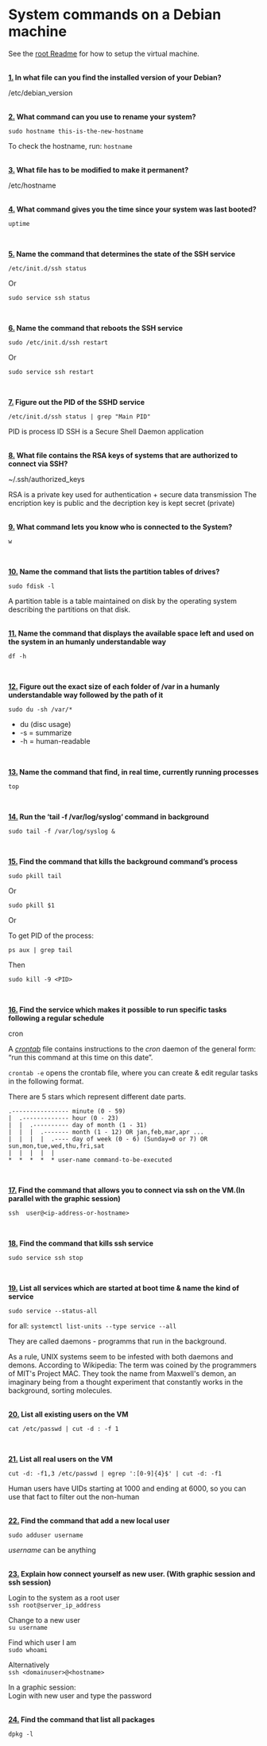 # System commands on a Debian machine

See the [root Readme](https://github.com/dfinnis/init/blob/master/README.md) for how to setup the virtual machine.
<br>
<br>


**[1.](https://github.com/dfinnis/init/blob/master/system/01) In what file can you find the installed version of your Debian?**

/etc/debian_version
<br>
<br>


**[2.](https://github.com/dfinnis/init/blob/master/system/02) What command can you use to rename your system?**

```
sudo hostname this-is-the-new-hostname
```
To check the hostname, run: ```hostname```
<br>
<br>


**[3.](https://github.com/dfinnis/init/blob/master/system/03) What file has to be modified to make it permanent?**

/etc/hostname
<br>
<br>


**[4.](https://github.com/dfinnis/init/blob/master/system/04) What command gives you the time since your system was last booted?**

```
uptime
```
<br>


**[5.](https://github.com/dfinnis/init/blob/master/system/05) Name the command that determines the state of the SSH service**

```
/etc/init.d/ssh status
```
Or
```
sudo service ssh status
```
<br>


**[6.](https://github.com/dfinnis/init/blob/master/system/06) Name the command that reboots the SSH service**

```
sudo /etc/init.d/ssh restart
```
Or
```
sudo service ssh restart
```
<br>


**[7.](https://github.com/dfinnis/init/blob/master/system/07) Figure out the PID of the SSHD service**

```
/etc/init.d/ssh status | grep "Main PID"
```
PID is process ID
SSH is a Secure Shell Daemon application
<br>
<br>


**[8.](https://github.com/dfinnis/init/blob/master/system/08) What file contains the RSA keys of systems that are authorized to connect via SSH?**

~/.ssh/authorized_keys

RSA is a private key used for authentication +  secure data transmission
The encription key is public and the decription key is kept secret (private)
<br>
<br>


**[9.](https://github.com/dfinnis/init/blob/master/system/09) What command lets you know who is connected to the System?**

```
w
```
<br>


**[10.](https://github.com/dfinnis/init/blob/master/system/10) Name the command that lists the partition tables of drives?**

```
sudo fdisk -l
```
A partition table is a table maintained on disk by the operating system describing the partitions on that disk.
<br>
<br>


**[11.](https://github.com/dfinnis/init/blob/master/system/11) Name the command that displays the available space left and used on the system in an humanly understandable way**

```
df -h
```
<br>


**[12.](https://github.com/dfinnis/init/blob/master/system/12) Figure out the exact size of each folder of /var in a humanly understandable way followed by the path of it**

```
sudo du -sh /var/*
```
* du (disc usage) 
* -s = summarize
* -h = human-readable
<br>


**[13.](https://github.com/dfinnis/init/blob/master/system/13) Name the command that find, in real time, currently running processes**

```
top
```
<br>


**[14.](https://github.com/dfinnis/init/blob/master/system/14) Run the ‘tail -f /var/log/syslog‘ command in background**

```
sudo tail -f /var/log/syslog &
```
<br>


**[15.](https://github.com/dfinnis/init/blob/master/system/15) Find the command that kills the background command’s process**

```
sudo pkill tail
```
Or
```
sudo pkill $1
```
Or

To get PID of the process:
```
ps aux | grep tail
```
Then
```
sudo kill -9 <PID>
```
<br>


**[16.](https://github.com/dfinnis/init/blob/master/system/16) Find the service which makes it possible to run specific tasks following a regular schedule**

cron

A [*crontab*](https://www.gnu.org/software/mcron/manual/html_node/Crontab-file.html) file contains instructions to the *cron* daemon of the general form: “run this command at this time on this date”.

```crontab -e``` opens the crontab file, where you can create & edit regular tasks in the following format.

There are 5 stars which represent different date parts.
```
.---------------- minute (0 - 59)  
|  .------------- hour (0 - 23)  
|  |  .---------- day of month (1 - 31)  
|  |  |  .------- month (1 - 12) OR jan,feb,mar,apr ...  
|  |  |  |  .---- day of week (0 - 6) (Sunday=0 or 7) OR sun,mon,tue,wed,thu,fri,sat  
|  |  |  |  |  
*  *  *  *  * user-name command-to-be-executed  
```
<br>


**[17.](https://github.com/dfinnis/init/blob/master/system/17) Find the command that allows you to connect via ssh on the VM.(In parallel with the graphic session)**

```
ssh  user@<ip-address-or-hostname>
```
<br>


**[18.](https://github.com/dfinnis/init/blob/master/system/18) Find the command that kills ssh service**

```
sudo service ssh stop
```
<br>


**[19.](https://github.com/dfinnis/init/blob/master/system/19) List all services which are started at boot time & name the kind of service**

```
sudo service --status-all
```

for all: ```systemctl list-units --type service --all```

They are called daemons - programms that run in the background.

As a rule, UNIX systems seem to be infested with both daemons and demons. According to Wikipedia: The term was coined by the programmers of MIT's Project MAC. They took the name from Maxwell's demon, an imaginary being from a thought experiment that constantly works in the background, sorting molecules.
<br>
<br>


**[20.](https://github.com/dfinnis/init/blob/master/system/20) List all existing users on the VM**

```
cat /etc/passwd | cut -d : -f 1
```
<br>


**[21.](https://github.com/dfinnis/init/blob/master/system/21) List all real users on the VM**

```
cut -d: -f1,3 /etc/passwd | egrep ':[0-9]{4}$' | cut -d: -f1
```
Human users have UIDs starting at 1000 and ending at 6000, so you can use that fact to filter out the non-human
<br>
<br>

**[22.](https://github.com/dfinnis/init/blob/master/system/22) Find the command that add a new local user**

```
sudo adduser username
```
*username* can be anything
<br>
<br>


**[23.](https://github.com/dfinnis/init/blob/master/system/23) Explain how connect yourself as new user. (With graphic session and ssh session)**

Login to the system as a root user <br>
```ssh root@server_ip_address```

Change to a new user <br>
```su username```

Find which user I am <br>
```sudo whoami```

Alternatively <br>
```ssh <domainuser>@<hostname>```

In a graphic session: <br>
Login with new user and type the password
<br>
<br>


**[24.](https://github.com/dfinnis/init/blob/master/system/24) Find the command that list all packages**

```
dpkg -l
```
